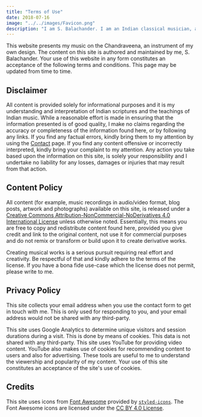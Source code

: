 ```yaml
---
title: "Terms of Use"
date: 2018-07-16
image: "../../images/Favicon.png"
description: "I am S. Balachander. I am an Indian classical musician, and a performing artist of Chandraveena. Chandraveena is an modern string instrument designed by me to reflect my musical identity and values. I play the Chandraveena according to the principles of Indian Raga system and the philosophy of Maarga Sangeet. The use of this website is subject to the terms specified on this page. Please read on to learn more."
---
```

This website presents my music on the Chandraveena, an instrument of my own design. The content on this site is authored and maintained by me, S. Balachander. Your use of this website in any form constitutes an acceptance of the following terms and conditions. This page may be updated from time to time.

## Disclaimer
All content is provided solely for informational purposes and it is my understanding and interpretation of Indian scriptures and the teachings of Indian music. While a reasonable effort is made in ensuring that the information presented is of good quality, I make no claims regarding the accuracy or completeness of the information found here, or by following any links. If you find any factual errors, kindly bring them to my attention by using the [Contact](/contact/) page. If you find any content offensive or incorrectly interpreted, kindly bring your complaint to my attention. Any action you take based upon the information on this site, is solely your responsibility and I undertake no liability for any losses, damages or injuries that may result from that action.

## Content Policy
All content (for example, music recordings in audio/video format, blog posts, artwork and photographs) available on this site, is released under a [Creative Commons Attribution-NonCommercial-NoDerivatives 4.0 International License](https://creativecommons.org/licenses/by-nc-nd/4.0/) unless otherwise noted. Essentially, this means you are free to copy and redistribute content found here, provided you give credit and link to the original content, not use it for commercial purposes and do not remix or transform or build upon it to create derivative works.

Creating musical works is a serious pursuit requiring real effort and creativity. Be respectful of that and kindly adhere to the terms of the license. If you have a bona fide use-case which the license does not permit, please write to me.

## Privacy Policy
This site collects your email address when you use the contact form to get in touch with me. This is only used for responding to you, and your email address would not be shared with any third-party.

This site uses Google Analytics to determine unique visitors and session durations during a visit. This is done by means of cookies. This data is not shared with any third-party. This site uses YouTube for providing video content. YouTube also makes use of cookies for recommending content to users and also for advertising. These tools are useful to me to understand the viewership and popularity of my content. Your use of this site constitutes an acceptance of the site's use of cookies.

## Credits
This site uses icons from [Font Awesome](https://fontawesome.com/) provided by [`styled-icons`](https://github.com/jacobwgillespie/styled-icons). The Font Awesome icons are licensed under the [CC BY 4.0 License](https://github.com/FortAwesome/Font-Awesome/blob/master/LICENSE.txt).
